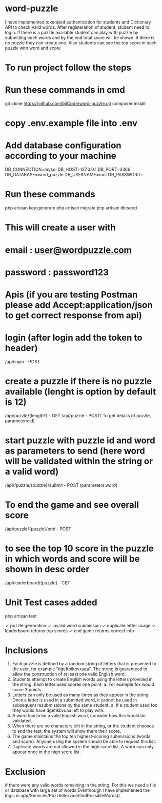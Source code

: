# word-puzzle
I have implemented tokenised authentication for students and Dictionary API to check valid words.
After registeration of student, student need to login. If there is a puzzle available student can play with puzzle by submitting 
each words and by the end total score will be shown. if there is no puzzle they can create one. Also students can see the top
score in each puzzle with word and score

# To run project follow the steps 
# Run these commands in cmd

git clone https://github.com/bijCode/word-puzzle.git
composer install

# copy .env.example file into .env
# Add database configuration according to your machine 
DB_CONNECTION=mysql
DB_HOST=127.0.0.1
DB_PORT=3306
DB_DATABASE=word_puzzle
DB_USERNAME=root
DB_PASSWORD=

# Run these commands
php artisan key:generate
php artisan migrate
php artisan db:seed

# This will create a user with 
# email : user@wordpuzzle.com
# password : password123

# Apis (if you are testing Postman please add Accept:application/json to get correct response from api)
# login (after login add the token to header)
/api/login  - POST
# create a puzzle if there is no puzzle available (lenght is option by default is 12)
/api/puzzle/{length?} - GET
/api/puzzle - POST( To get details of puzzle, parameters:id)
# start puzzle with puzzle id and word as parameters to send (here word will be validated within the string or a valid word)
/api//puzzle/{puzzle}/submit - POST (parameters:word)
# To end the game and see overall score 
/api/puzzle/{puzzle}/end - POST
# to see the top 10 score in the puzzle in which words and score will be shown in desc order
/api/leaderboard/{puzzle} - GET

# Unit Test cases added
php artisan test 

✓ puzzle generation
✓ invalid word submission
✓ duplicate letter usage 
✓ leaderboard returns top scores
✓ end game returns correct info 

# Inclusions 

1. Each puzzle is defined by a random string of letters that is presented to the user,
for example "dgeftoikbvxuaa". The string is guaranteed to allow the construction of
at least one valid English word.
2. Students attempt to create English words using the letters provided in the
string. Each letter used scores one point.
a. For example fox would score 3 points
3. Letters can only be used as many times as they appear in the string. Once a
letter is used in a submitted word, it cannot be used in subsequent resubmissions
by the same student.
a. If a student used fox they would have dgetikbvuaa left to play with.
4. A word has to be a valid English word, consider how this would be validated.
5. When there are no characters left in the string, or the student chooses to end the
test, the system will show them their score.
6. The game maintains the top ten highest-scoring submissions (words and
score). Anyone using the system should be able to request this list.
7. Duplicate words are not allowed in the high score list. A word can only appear
once in the high score list.

# Exclusion 
if there were any valid words remaining in the string.
For this we need a file or database with large set of words 
Eventhough I have implemented the logic in app/Services/PuzzleService/findPossibleWords()
